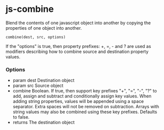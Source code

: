 js-combine
===

Blend the contents of one javascript object into another by copying the properties of one object into another.

    combine(dest, src, options)

If the "options" is true, then property prefixes: +, =, - and ? are used as modifiers describing
how to combine source and destination property values.

### Options

* param dest Destination object
* param src Source object
* combine Boolean. If true, then support key prefixes "+", "=", "-", "?" to add, assign and subtract
    and conditionally assign key values. When adding string properties, values will be appended using a
    space separator. Extra spaces will not be removed on subtraction.
    Arrays with string values may also be combined using these key prefixes.
    Defaults to false.
* returns The destination object
